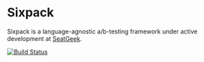 Sixpack
=======

Sixpack is a language-agnostic a/b-testing framework under active development at [SeatGeek](http://seatgeek.com/).

[![Build Status](https://travis-ci.org/seatgeek/sixpack.png)](https://travis-ci.org/seatgeek/sixpack)